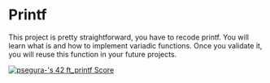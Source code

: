 # Printf
<p>This project is pretty straightforward, you have to recode printf. You will learn what is and how to implement variadic functions. Once you validate it, you will reuse this function in your future projects.</p>
<a href="https://profile.intra.42.fr/users/psegura-"><img src="https://badge42.vercel.app/api/v2/cl4vhf07q009309meq23tthiv/project/2673909" alt="psegura-'s 42 ft_printf Score" /></a>
